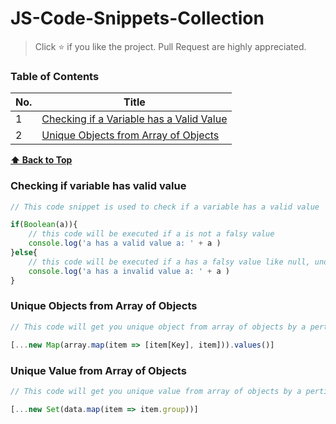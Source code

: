 # JS-Code-Snippets-Collection
> Click :star:  if you like the project. Pull Request are highly appreciated.

### Table of Contents
| No. | Title |
|---- | ---------
|1  | [Checking if a Variable has a Valid Value](#Checking-if-variable-has-valid-value) |
|2  | [Unique Objects from Array of Objects](#Unique-Objects-from-Array-of-Objects) |



**[⬆ Back to Top](#table-of-contents)**
### Checking if variable has valid value
```javascript
// This code snippet is used to check if a variable has a valid value 

if(Boolean(a)){
    // this code will be executed if a is not a falsy value
    console.log('a has a valid value a: ' + a )
}else{
    // this code will be executed if a has a falsy value like null, undefined, empty string("")
    console.log('a has a invalid value a: ' + a )
}
```

### Unique Objects from Array of Objects
```javascript
// This code will get you unique object from array of objects by a perticular key

[...new Map(array.map(item => [item[Key], item])).values()]

```

### Unique Value from Array of Objects
```javascript
// This code will get you unique value from array of objects by a perticular key

[...new Set(data.map(item => item.group))]
